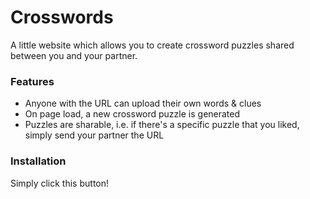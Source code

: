 # Crosswords

A little website which allows you to create crossword puzzles shared between you and your partner.

### Features

- Anyone with the URL can upload their own words & clues
- On page load, a new crossword puzzle is generated
- Puzzles are sharable, i.e. if there's a specific puzzle that you liked, simply send your partner the URL

### Installation

Simply click this button!

<!-- TODO: Deploy on Railway Button -->
